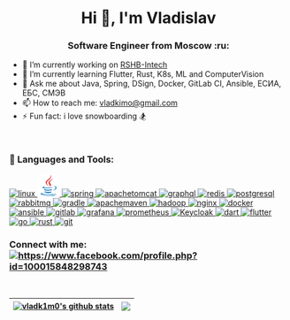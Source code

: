 <h1 align="center">Hi 👋, I'm Vladislav</h1>
<h3 align="center">Software Engineer from Moscow :ru:</h3>


- 🔭 I’m currently working on [RSHB-Intech](https://rshbintech.ru/)
- 🌱 I’m currently learning Flutter, Rust, K8s, ML and ComputerVision
- 💬 Ask me about Java, Spring, DSign, Docker, GitLab CI, Ansible, ЕСИА, ЕБС, СМЭВ
- 📫 How to reach me: 
<a href='m&#97;i&#108;&#116;&#111;&#58;vla&#100;kimo&#64;g%&#54;Da%&#54;9&#108;&#46;co&#109;'>v&#108;adki&#109;&#111;&#64;&#103;mail&#46;c&#111;m</a>
- ⚡ Fun fact: i love snowboarding :snowboarder:

<br />

### 🧰 Languages and Tools:
<p align="left"> 
<a href="https://www.linux.org" target="_blank">
  <img src="https://raw.githubusercontent.com/simple-icons/simple-icons/develop/icons/linux.svg" alt="linux" width="40" height="40"/> 
</a>
<a href="https://www.java.com" target="_blank"> 
  <img src="https://raw.githubusercontent.com/devicons/devicon/master/icons/java/java-original.svg" alt="java" width="40" height="40"/> 
</a>
<a href="https://spring.io" target="_blank">
  <img src="https://raw.githubusercontent.com/vladk1m0/devicon/master/icons/spring/spring-original.svg" alt="spring" width="40" height="40"/> 
</a>
<a href="http://tomcat.apache.org" target="_blank">
  <img src="https://raw.githubusercontent.com/simple-icons/simple-icons/develop/icons/apachetomcat.svg" alt="apachetomcat" width="40" height="40"/> 
</a>
<a href="https://graphql.org" target="_blank">
  <img src="https://raw.githubusercontent.com/vladk1m0/devicon/master/icons/graphql/graphql-plain.svg" alt="graphql" width="40" height="40"/> 
</a>
<a href="https://redis.io" target="_blank">
  <img src="https://raw.githubusercontent.com/vladk1m0/devicon/master/icons/redis/redis-plain.svg" alt="redis" width="40" height="40"/> 
</a>
<a href="https://www.postgresql.org" target="_blank">
  <img src="https://raw.githubusercontent.com/vladk1m0/devicon/master/icons/postgresql/postgresql-plain.svg" alt="postgresql" width="40" height="40"/> 
</a>
<a href="https://rabbitmq.org" target="_blank">
  <img src="https://raw.githubusercontent.com/simple-icons/simple-icons/develop/icons/rabbitmq.svg" alt="rabbitmq" width="40" height="40"/> 
</a>
<a href="https://gradle.org" target="_blank">
  <img src="https://raw.githubusercontent.com/vladk1m0/devicon/master/icons/gradle/gradle-plain.svg" alt="gradle" width="40" height="40"/> 
</a>
<a href="https://maven.apache.org" target="_blank">
  <img src="https://raw.githubusercontent.com/simple-icons/simple-icons/develop/icons/apachemaven.svg" alt="apachemaven" width="40" height="40"/> 
</a>
<a href="https://hadoop.apache.org" target="_blank">
  <img src="https://github.com/hortonworks/hadoop-icons/blob/557449f875d94ab7be3e8c8c136cf2029a358ca0/Images/HWX_Elephant_Green.png" alt="hadoop" width="40" height="40"/> 
</a>
<a href="https://nginx.org" target="_blank">
  <img src="https://raw.githubusercontent.com/vladk1m0/devicon/master/icons/nginx/nginx-original.svg" alt="nginx" width="40" height="40"/> 
</a>
<a href="https://docker.org" target="_blank">
  <img src="https://raw.githubusercontent.com/vladk1m0/devicon/master/icons/docker/docker-plain.svg" alt="docker" width="40" height="40"/> 
</a>
<a href="https://www.ansible.com" target="_blank">
  <img src="https://raw.githubusercontent.com/simple-icons/simple-icons/develop/icons/ansible.svg" alt="ansible" width="40" height="40"/> 
</a>
<a href="https://gitlab.com" target="_blank">
  <img src="https://raw.githubusercontent.com/simple-icons/simple-icons/develop/icons/gitlab.svg" alt="gitlab" width="40" height="40"/> 
</a>
<a href="https://grafana.org" target="_blank">
  <img src="https://raw.githubusercontent.com/simple-icons/simple-icons/develop/icons/grafana.svg" alt="grafana" width="40" height="40"/> 
</a>
<a href="https://prometheus.io" target="_blank">
  <img src="https://upload.wikimedia.org/wikipedia/commons/thumb/3/38/Prometheus_software_logo.svg/230px-Prometheus_software_logo.svg.png" alt="prometheus" width="40" height="40"/> 
</a>
<a href="https://www.keycloak.org" target="_blank">
  <img src="https://github.com/aegis-icons/aegis-icons/blob/master/PNG/Keycloak.png" alt="Keycloak" width="40" height="40"/> 
</a>
<a href="https://dart.dev" target="_blank">
  <img src="https://www.vectorlogo.zone/logos/dartlang/dartlang-icon.svg" alt="dart" width="40" height="40"/> 
</a>
<a href="https://flutter.dev" target="_blank">
  <img src="https://raw.githubusercontent.com/vladk1m0/devicon/master/icons/flutter/flutter-plain.svg" alt="flutter" width="40" height="40"/> 
</a>
<a href="https://golang.org" target="_blank">
  <img src="https://raw.githubusercontent.com/vladk1m0/devicon/master/icons/go/go-plain.svg" alt="go" width="40" height="40"/> 
</a>
<a href="https://rust.org" target="_blank">
  <img src="https://raw.githubusercontent.com/vladk1m0/devicon/master/icons/rust/rust-plain.svg" alt="rust" width="40" height="40"/> 
</a>
<a href="https://git.org" target="_blank">
  <img src="https://raw.githubusercontent.com/vladk1m0/devicon/master/icons/git/git-plain.svg" alt="git" width="40" height="40"/> 
</a>



  
<br />

<h3 align="left">Connect with me:
<a href="https://www.facebook.com/profile.php?id=100015848298743" target="blank"><img align="center" src="https://img.icons8.com/fluent/96/000000/facebook-new.png" alt="https://www.facebook.com/profile.php?id=100015848298743" height="40" width="40" /></a>
</h3>

<br />

| <a href="https://github.com/vladk1m0/github-readme-stats"><img align="center" src="https://github-readme-stats.vercel.app/api?username=vladk1m0&show_icons=true&include_all_commits=true&hide_border=true" alt="vladk1m0's github stats" /></a> | <a href="https://github.com/vladk1m0/github-readme-stats"><img align="center" src="https://github-readme-stats.vercel.app/api/top-langs/?username=vladk1m0&layout=compact&hide_border=true" /></a> |
| ------------- | ------------- |

